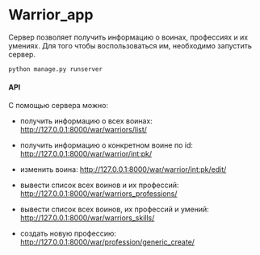 # Warrior_app

Сервер позволяет получить информацию о воинах, профессиях и их умениях. Для того чтобы воспользоваться им, необходимо запустить сервер.
```sh
python manage.py runserver
```

#### API

С помощью сервера можно:

+ получить информацию о всех воинах: http://127.0.0.1:8000/war/warriors/list/

+ получить информацию о конкретном воине по id: http://127.0.0.1:8000/war/warrior/int:pk/

+ изменить воина: http://127.0.0.1:8000/war/warrior/int:pk/edit/

+ вывести список всех воинов и их профессий: http://127.0.0.1:8000/war/warriors_professions/

+ вывести список всех воинов, их профессий и умений: http://127.0.0.1:8000/war/warriors_skills/

+ создать новую профессию: http://127.0.0.1:8000/war/profession/generic_create/


